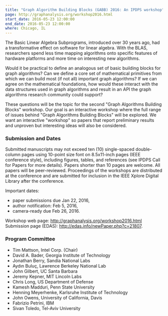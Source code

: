 ```yaml
---
title: "Graph Algorithm Building Blocks (GABB) 2016: An IPDPS workshop"
page: http://graphanalysis.org/workshop2016.html
start_date: 2016-05-23 12:00:00
end_date: 2016-05-23 12:00:00
where: Chicago, IL
---
```

The Basic Linear Algebra Subprograms, introduced over 30 years ago, had a transformative effect on software for linear algebra. With the BLAS, researchers spend less time mapping algorithms onto specific features of hardware platforms and more time on interesting new algorithms.

 Would it be practical to define an analogous set of basic building blocks for graph algorithms?  Can we define a core set of mathematical primitives from which we can build most (if not all) important graph algorithms? If we can agree on the mathematical foundations, how would these interact with the data structures used in graph algorithms and result in an API the graph algorithms research community could support?

These questions will be the topic for the second "Graph Algorithms Building Blocks" workshop.  Our goal is an interactive workshop where the full range of issues behind "Graph Algorithms Building Blocks" will be explored.   We want an interactive "workshop" so papers that report preliminary results and unproven but interesting ideas will also be considered.


### Submission and Dates

Submitted manuscripts may not exceed ten (10) single-spaced double-column pages using 10-point size font on 8.5x11-inch pages (IEEE conference style), including figures, tables, and references (see IPDPS Call for Papers for more details). Papers shorter than 10 pages are welcome. All papers will be peer-reviewed. Proceedings of the workshops are distributed at the conference and are submitted for inclusion in the IEEE Xplore Digital Library after the conference.

Important dates: 

 - paper submissions due Jan 22, 2016, 
 - author notification: Feb 5, 2016, 
 - camera-ready due Feb 26, 2016.

Workshop web page: http://graphanalysis.org/workshop2016.html  
Submission page (EDAS): http://edas.info/newPaper.php?c=21807.

 

### Program Committee

- Tim Mattson, Intel Corp. (Chair)
- David A. Bader, Georgia Institute of Technology
- Jonathan Berry, Sandia National Labs
- Ayd&#305;n Bulu&#231;, Lawrence Berkeley National Lab
- John Gilbert, UC Santa Barbara
- Jeremy Kepner, MIT Lincoln  Labs
- Chris Long, US Department of Defense
- Kamesh Madduri, Penn State University
- Henning Meyerhenke, Karlsruhe Institute of Technology
- John Owens, University of California, Davis
- Fabrizio Petrini, IBM
- Sivan Toledo, Tel-Aviv University
